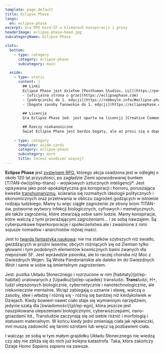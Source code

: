 ```yaml
---
template: page-default
title: Eclipse Phase
langs:
  en: eclipse-phase
excerpt: Gra RPG hard-SF w klimatach konspiracji i grozy
headerImage: eclipse-phase-head.jpg
subcategoryName: Eclipse Phase

slots:
  bottom:
    - type: category
      category: eclipse-phase
      subcategory: main

  aside:
    - type: static
      content: |
        ## Linki
        Eclipse Phase jest dziełem [Posthuman Studios, LLC](https://posthumanstudios.com/)
        - [oficjalna strona o grze](https://eclipsephase.com)
        - [podręczniki do 1. edycji](https://robboyle.info/#eclipse-phase-pdfs)
        - [bogate zasoby fanowskie do 1. edycji](https://eclipsephase.com/ep1-resources/)
        
        ## Licencja
        Gra Eclipse Phase 1ed. jest oparta na licencji [Creative Commons BY-NC-SA 3.0](https://creativecommons.org/licenses/by-nc-sa/3.0/). Oznacza to między innymi, że można udostępniać (kopiować i rozpowszechniać) materiał gry oraz adaptować go (remiksować, przekształcać i budować na jego podstawie).

        ## Rzeczy niekanoniczne
        Świat Eclipse Phase jest bardzo bogaty, ale aż prosi się o dopełnienie rzeczami, których nie znajdziecie w podręcznikach. W tej wiki znajdziecie więc również moje dodatki - zapożyczenia z kompatybilnej literatury i systemów RPG hard SF. Do tego dochodzą pomysły, które jakoś nie znalazły ujścia w moich przygodach, ale żal mi je wyrzucić na śmietnik. Żeby jednak była jasność co do statusu materiału, owe dodatki są oznaczone tagiem [#niekanoniczne](/pages/pl/tag.html?tag=niekanoniczne).
    
    - type: category
      template: aside-cards
      category: eclipse-phase
      subcategory: more
      title: Chcesz wiedzieć więcej?
---
```


**Eclipse Phase** jest [systemem RPG](http://pl.wikipedia.org/wiki/Gra_fabularna), którego akcja osadzona jest w odległej o około 120 lat przyszłości, po zagładzie Ziemi spowodowanej buntem [TITAN-ów]{pl/ep-titans} - wojskowych sztucznych inteligencji*. Jest opisywana jako post-apokaliptyczna gra konspiracji i horroru, poruszająca kwestie [transhumanizmu](http://pl.wikipedia.org/wiki/Transhumanizm), ścierania się rozmaitych ideologii politycznych i ekonomicznych oraz przetrwania w obliczu zagrożeń godzących w istnienie rodzaju ludzkiego. Mamy tu więc ciągłe zagrożenie ze strony broni TITAN-ów, potworne wytwory infekcji biologicznych, cyfrowych i memetycznych, ale także zagrożenia, które stwarzają sobie sami ludzie. Mamy konspiracje, które walczą z tymi przerażającymi zagrożeniami... i ze sobą nawzajem. Są cyberpunkowe hiperkorporacje i społeczeństwa ale i zwaśnione z nimi sojusze nomadów i anarchistów różnej maści.

Jest to [twarda fantastyka naukowa](http://pl.wikipedia.org/wiki/Hard_science_fiction): nie ma statków szybszych niż światło, gwiżdżących w próżni laserów, obcych różniących się od Ziemian tylko głowami i tym podobnych elementów kosmicznych baśni zwanych dla niepoznaki SF. Jest wprawdzie psionika, ale to raczej choroba niż Moc z Gwiezdnych Wojen. Są Wrota Pandoriańskie ale daleko im do Gwiezdnych Wrót i same w sobie są śmiertelnym zagrożeniem.

Jest: pustka Układu Słonecznego i rozrzucone w nim [habitaty]{pl/ep-habitat} uratowanych z [Upadku]{pl/ep-upadek} transludzi. **Trans**ludzi, H+, ludzi ulepszonych biologicznie, cybernetycznie i nanotechnologicznie, ale niekoniecznie mentalnie. Wciąż zabiegają o uznanie i sławę, walczą o zasoby, idee i władzę i różnią się - różnią się bardziej niż kiedykolwiek w Dziejach. Kiedy bowiem nawet ciało staje się wymiennym narzędziem, jedynie szatą dla [świadomości]{pl/ep-ego}, która jeszcze jest naszpikowana ulepszeniami biologicznymi, cyberwszczepami, nano-gniazdami itd., Transludzie zaczynają się od siebie różnić i morfologią i statusem materialnym. W końcu kiedy jedni zmieniają ciała jak rękawiczki, inni muszą zadowolić się tanimi szrotami lub wręcz są pozbawieni ciała. 

I walcząc ze sobą w tym małym grajdołku Układu Słonecznego nie wiedzą czy aby nie zbliża się do nich już kolejna katastrofa. Taka, która zakończy Dzieje _Homo Sapiens sapiens_ na zawsze.

